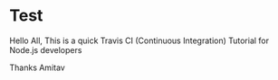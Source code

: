 # Test

Hello All,
This is a quick Travis CI (Continuous Integration) Tutorial for Node.js developers

Thanks
Amitav
